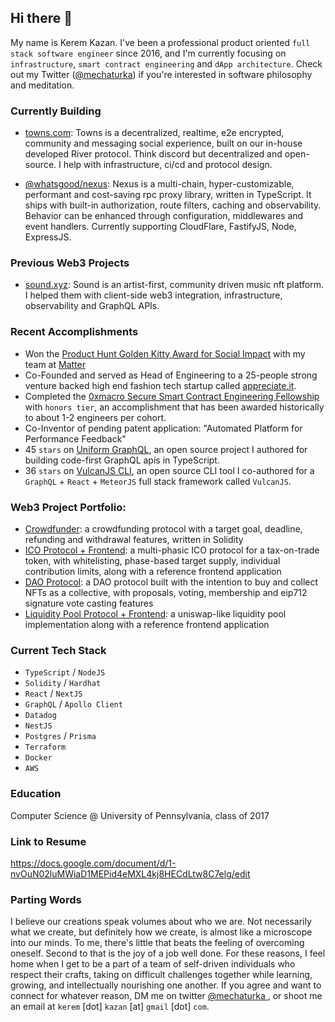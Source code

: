 ## Hi there 👋

My name is Kerem Kazan. I've been a professional product oriented `full stack software engineer` since 2016, and I'm currently focusing on `infrastructure`, `smart contract engineering` and `dApp architecture`. Check out my Twitter ([@mechaturka](https://twitter.com/@mechaturka)) if you're interested in software philosophy and meditation.

### Currently Building

- [towns.com](towns.com): Towns is a decentralized, realtime, e2e encrypted, community and messaging social experience, built on our in-house developed River protocol. Think discord but decentralized and open-source. I help with infrastructure, ci/cd and protocol design.

- [@whatsgood/nexus](https://nexus.whatsgood.dog): Nexus is a multi-chain, hyper-customizable, performant and cost-saving rpc proxy library, written in TypeScript. It ships with built-in authorization, route filters, caching and observability. Behavior can be enhanced through configuration, middlewares and event handlers. Currently supporting CloudFlare, FastifyJS, Node, ExpressJS.

### Previous Web3 Projects

- [sound.xyz](https://www.sound.xyz): Sound is an artist-first, community driven music nft  platform. I helped them with client-side web3 integration, infrastructure, observability and GraphQL APIs.

### Recent Accomplishments

- Won the [Product Hunt Golden Kitty Award for Social Impact](https://www.producthunt.com/products/matter) with my team at [Matter](https://matterapp.com)
- Co-Founded and served as Head of Engineering to a 25-people strong venture backed high end fashion tech startup called [appreciate.it](https://appreciate.it).
- Completed the [0xmacro Secure Smart Contract Engineering Fellowship](https://0xmacro.com/engineering-fellowship) with `honors tier`, an accomplishment that has been awarded historically to about 1-2 engineers per cohort. 
- Co-Inventor of pending patent application: "Automated Platform for Performance Feedback"
- 45 `stars` on [Uniform GraphQL](https://uniform-graphql.whatsgood.dog/), an open source project I authored for building code-first GraphQL apis in TypeScript.
- 36 `stars` on [VulcanJS CLI](https://github.com/VulcanJS/vulcanjs-cli), an open source CLI tool I co-authored for a `GraphQL` + `React` + `MeteorJS` full stack framework called `VulcanJS`.

### Web3 Project Portfolio:

- [Crowdfunder](https://github.com/mechanical-turk/solidity-crowdfund): a crowdfunding protocol with a target goal, deadline, refunding and withdrawal features, written in Solidity
- [ICO Protocol + Frontend](https://github.com/mechanical-turk/solidity-ico): a multi-phasic ICO protocol for a tax-on-trade token, with whitelisting, phase-based target supply, individual contribution limits, along with a reference frontend application
- [DAO Protocol](https://github.com/mechanical-turk/solidity-collector-dao): a DAO protocol built with the intention to buy and collect NFTs as a collective, with proposals, voting, membership and eip712 signature vote casting features
- [Liquidity Pool Protocol + Frontend](https://github.com/mechanical-turk/solidity-lp): a uniswap-like liquidity pool implementation along with a reference frontend application

### Current Tech Stack

- `TypeScript` / `NodeJS`
- `Solidity` / `Hardhat`
- `React` / `NextJS`
- `GraphQL` / `Apollo Client`
- `Datadog`
- `NestJS`
- `Postgres` / `Prisma`
- `Terraform`
- `Docker`
- `AWS`

### Education

Computer Science @ University of Pennsylvania, class of 2017

### Link to Resume

https://docs.google.com/document/d/1-nvOuN02luMWiaD1MEPid4eMXL4kj8HECdLtw8C7elg/edit

### Parting Words

I believe our creations speak volumes about who we are. Not necessarily what we create, but definitely how we create, is almost like a microscope into our minds. To me, there's little that beats the feeling of overcoming oneself. Second to that is the joy of a job well done. For these reasons, I feel home when I get to be a part of a team of self-driven individuals who respect their crafts, taking on difficult challenges together while learning, growing, and intellectually nourishing one another. If you agree and want to connect for whatever reason, DM me on twitter [@mechaturka
](https://twitter.com/@mechaturka), or shoot me an email at `kerem` [dot] `kazan` [at] `gmail` [dot] `com`.

